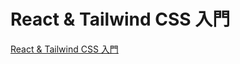 # React & Tailwind CSS 入門

[React & Tailwind CSS 入門](https://hackmd.io/2N7l8kkASK62PSAPMqlh4Q?view)
